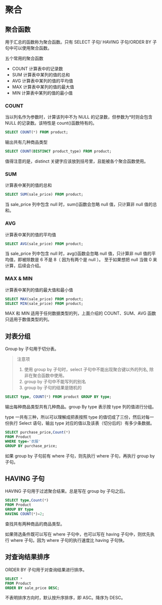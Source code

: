 # 聚合

## 聚合函数

用于汇总的函数称为聚合函数。只有 SELECT 子句/ HAVING 子句/ORDER BY 子句中可以使用聚合函数。

五个常用的聚合函数

- COUNT 计算表中的记录数
- SUM 计算表中某列的值的总和
- AVG 计算表中某列的值的平均值
- MAX 计算表中某列的值的最大值
- MIN 计算表中某列的值的最小值

### COUNT

当以列名作为参数时，计算该列中不为 NULL 的记录数，但参数为\*时则会包含 NULL 的记录数。该特性是 count()函数特有的。

```sql
SELECT COUNT(*) FROM product;
```

输出共有几种商品类型

```sql
SELECT COUNT(DISTINCT product_type) FROM product;
```

值得注意的是，distinct 关键字应该放到括号里，且能被各个聚合函数使用。

### SUM

计算表中某列的值的总和

```sql
SELECT SUM(sale_price) FROM product;
```

当 sale_price 列中包含 null 时，sum()函数会忽略 null 值，只计算非 null 值的总和。

### AVG

计算表中某列的值的平均值

```sql
SELECT AVG(sale_price) FROM product;
```

当 sale_price 列中包含 null 时，avg()函数会忽略 null 值，只计算非 null 值的平均值，即被除数是 6 不是 8（ 因为有两个是 null ）。
至于如果想把 null 当做 0 来计算，后续会介绍。

### MAX & MIN

计算表中某列的值的最大值和最小值

```sql
SELECT MAX(sale_price) FROM product;
SELECT MIN(sale_price) FROM product;
```

MAX 和 MIN 适用于任何数据类型的列，上面介绍的 COUNT、SUM、AVG 函数只适用于数值类型的列。

## 对表分组

Group by 子句用于切分表。

> 注意项
>
> 1. 使用 group by 子句时，select 子句中不能出现聚合键以外的列名, 除非在聚合函数中使用。
> 2. group by 子句中不能写列的别名
> 3. group by 子句的结果是随机的

```sql
SELECT type, COUNT(*) FROM product GROUP BY type;
```

输出每种商品类型共有几种商品。group By type 表示按 type 列的值进行分组。

type 一共有三种，所以可以理解成把表按照 type 的值切成了三份，然后对每一份执行 Select 语句，输出 type 对应的值以及该表（切分后的）有多少条数据。

```sql
SELECT purchase_price,Count(*)
FROM Product
WHERE type='衣服'
GROUP BY purchase_price;
```

如果 group by 子句前有 where 子句，则先执行 where 子句，再执行 group by 子句。

## HAVING 子句

HAVING 子句用于过滤聚合结果。总是写在 group by 子句之后。

```sql
SELECT type,Count(*)
FROM Product
GROUP BY type
HAVING COUNT(*)=2;
```

查找共有两种商品的商品类型。

如果筛选条件既可以写在 where 子句中，也可以写在 having 子句中，则优先执行 where 子句。因为 where 子句的执行速度比 having 子句快。

## 对查询结果排序

ORDER BY 子句用于对查询结果进行排序。

```sql
SELECT *
FROM Product
ORDER BY sale_price DESC;
```
不表明排序方向时，默认按升序排序，即 ASC。降序为 DESC。
